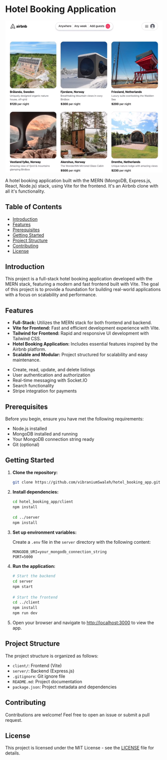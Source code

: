 # Hotel Booking Application

![Hotel Booking Main page](/client/public/Booking_App.png)

A hotel booking application built with the MERN (MongoDB, Express.js, React, Node.js) stack, using Vite for the frontend. It's an Airbnb clone with all it's functionality.

## Table of Contents

- [Introduction](#introduction)
- [Features](#features)
- [Prerequisites](#prerequisites)
- [Getting Started](#getting-started)
- [Project Structure](#project-structure)
- [Contributing](#contributing)
- [License](#license)

## Introduction

This project is a full-stack hotel booking application developed with the MERN stack, featuring a modern and fast frontend built with Vite. The goal of this project is to provide a foundation for building real-world applications with a focus on scalability and performance.

## Features

- **Full-Stack:** Utilizes the MERN stack for both frontend and backend.
- **Vite for Frontend:** Fast and efficient development experience with Vite.
- **Tailwind for Frontend:** Rapid and responsive UI development with Tailwind CSS.
- **Hotel Booking Application:** Includes essential features inspired by the Airbnb platform.
- **Scalable and Modular:** Project structured for scalability and easy maintenance.

* Create, read, update, and delete listings
* User authentication and authorization
* Real-time messaging with Socket.IO
* Search functionality
* Stripe integration for payments

## Prerequisites

Before you begin, ensure you have met the following requirements:

- Node.js installed
- MongoDB installed and running
- Your MongoDB connection string ready
- Git (optional)

## Getting Started

1. **Clone the repository:**

    ```bash
    git clone https://github.com/vibraniumSwaleh/hotel_booking_app.git
    ```

2. **Install dependencies:**

    ```bash
    cd hotel_booking_app/client
    npm install

    cd ../server
    npm install
    ```

3. **Set up environment variables:**

    Create a `.env` file in the `server` directory with the following content:

    ```env
    MONGODB_URI=your_mongodb_connection_string
    PORT=5000
    ```

4. **Run the application:**

    ```bash
    # Start the backend
    cd server
    npm start

    # Start the frontend
    cd ../client
    npm install
    npm run dev
    ```

5. Open your browser and navigate to [http://localhost:3000](http://localhost:3000) to view the app.

## Project Structure

The project structure is organized as follows:

- `client/`: Frontend (Vite)
- `server/`: Backend (Express.js)
- `.gitignore`: Git ignore file
- `README.md`: Project documentation
- `package.json`: Project metadata and dependencies

## Contributing

Contributions are welcome! Feel free to open an issue or submit a pull request.

## License

This project is licensed under the MIT License - see the [LICENSE](LICENSE) file for details.
